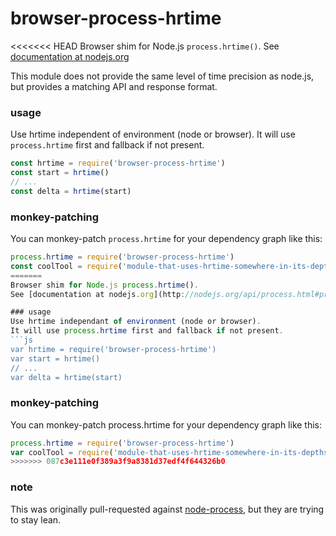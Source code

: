 # browser-process-hrtime

<<<<<<< HEAD
Browser shim for Node.js `process.hrtime()`.
See [documentation at nodejs.org](http://nodejs.org/api/process.html#process_process_hrtime)

This module does not provide the same level of time precision as node.js, but provides a matching API and response format.

### usage
Use hrtime independent of environment (node or browser).
It will use `process.hrtime` first and fallback if not present.
```js
const hrtime = require('browser-process-hrtime')
const start = hrtime()
// ...
const delta = hrtime(start)
```

### monkey-patching
You can monkey-patch `process.hrtime` for your dependency graph like this:
```js
process.hrtime = require('browser-process-hrtime')
const coolTool = require('module-that-uses-hrtime-somewhere-in-its-depths')
=======
Browser shim for Node.js process.hrtime().
See [documentation at nodejs.org](http://nodejs.org/api/process.html#process_process_hrtime)

### usage
Use hrtime independant of environment (node or browser).
It will use process.hrtime first and fallback if not present.
```js
var hrtime = require('browser-process-hrtime')
var start = hrtime()
// ...
var delta = hrtime(start)
```

### monkey-patching
You can monkey-patch process.hrtime for your dependency graph like this:
```js
process.hrtime = require('browser-process-hrtime')
var coolTool = require('module-that-uses-hrtime-somewhere-in-its-depths')
>>>>>>> 087c3e111e0f389a3f9a8381d37edf4f644326b0
```

### note
This was originally pull-requested against [node-process](https://github.com/defunctzombie/node-process),
but they are trying to stay lean.
